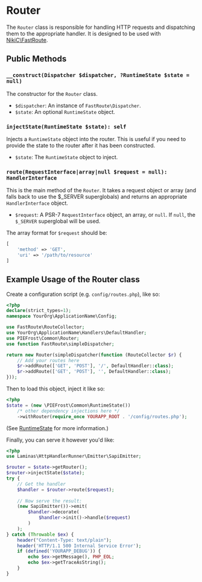 # Router

The `Router` class is responsible for handling HTTP requests and dispatching them to the appropriate handler.
It is designed to be used with [NikiC\FastRoute](https://github.com/nikic/FastRoute).

## Public Methods

### `__construct(Dispatcher $dispatcher, ?RuntimeState $state = null)`

The constructor for the `Router` class.

* `$dispatcher`: An instance of `FastRoute\Dispatcher`.
* `$state`: An optional `RuntimeState` object.

### `injectState(RuntimeState $state): self`

Injects a `RuntimeState` object into the router. This is useful if you need to provide the state to the router after it has been constructed.

* `$state`: The `RuntimeState` object to inject.

### `route(RequestInterface|array|null $request = null): HandlerInterface`

This is the main method of the `Router`. It takes a request object or array (and falls back to use the $_SERVER 
superglobals) and returns an appropriate `HandlerInterface` object.

* `$request`: A PSR-7 `RequestInterface` object, an array, or `null`. If `null`, the `$_SERVER` superglobal
  will be used.

The array format for `$request` should be:

```php
[
    'method' => 'GET',
    'uri' => '/path/to/resource'
]
```

## Example Usage of the Router class

Create a configuration script (e.g. `config/routes.php`), like so:

```php
<?php
declare(strict_types=1);
namespace YourOrg\ApplicationName\Config;

use FastRoute\RouteCollector;
use YourOrg\ApplicationName\Handlers\DefaultHandler;
use PIEFrost\Common\Router;
use function FastRoute\simpleDispatcher;

return new Router(simpleDispatcher(function (RouteCollector $r) {
    // Add your routes here
    $r->addRoute(['GET', 'POST'], '/', DefaultHandler::class);
    $r->addRoute(['GET', 'POST'], '', DefaultHandler::class);
}));
```

Then to load this object, inject it like so:

```php
<?php
$state = (new \PIEFrost\Common\RuntimeState())
    /* other dependency injections here */
    ->withRouter(require_once YOURAPP_ROOT . '/config/routes.php');
```

(See [RuntimeState](RuntimeState.md) for more information.)

Finally, you can serve it however you'd like:

```php
<?php
use Laminas\HttpHandlerRunner\Emitter\SapiEmitter;

$router = $state->getRouter();
$router->injectState($state);
try {
    // Get the handler
    $handler = $router->route($request);
    
    // Now serve the result:
    (new SapiEmitter())->emit(
        $handler->decorate(
            $handler->init()->handle($request)
        )
    );
} catch (Throwable $ex) {
    header("Content-Type: text/plain");
    header('HTTP/1.1 500 Internal Service Error');
    if (defined('YOURAPP_DEBUG')) {
        echo $ex->getMessage(), PHP_EOL;
        echo $ex->getTraceAsString();
    }
}
```
